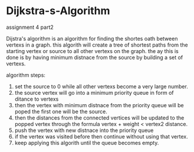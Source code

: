 # Dijkstra-s-Algorithm
assignment 4 part2     


Dijstra's algorithm is an algorithm for finding the shortes oath between vertexs in a graph. this algorith will create a tree of shortest paths from the starting vertex or source to all other vertexs on the graph. the ay this is done is by having minimum distnace from the source by building a set of vertexs.

algorithm steps:
1. set the source to 0 while all other vertexs become a very large number.
2. the source vertex will go into a minimum priority queue in form of ditance to vertexs
3. then the vertex with minimum distnace from the priority queue will be poped the first one will be the source.
4. then the distances from the connected vertices will be updated to the popped vertex  through the formula vertex + weight < vertex2 distance.
5. push the vertex with new distnace into the priority queue
6. if the vertex was visited before then continue without using that vertex.
7. keep applying this algorith until the queue becomes empty.
